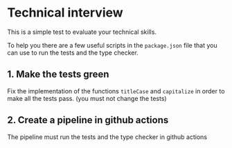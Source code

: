 # Technical interview

This is a simple test to evaluate your technical skills.

To help you there are a few useful scripts in the `package.json` file that you can use to run the tests and the type checker.

## 1. Make the tests green

Fix the implementation of the functions `titleCase` and `capitalize` in order to make all the tests pass. (you must not change the tests)

## 2. Create a pipeline in github actions

The pipeline must run the tests and the type checker in github actions
